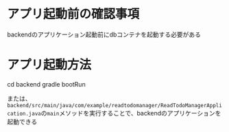# アプリ起動前の確認事項
backendのアプリケーション起動前にdbコンテナを起動する必要がある

# アプリ起動方法
cd backend
gradle bootRun

または、`backend/src/main/java/com/example/readtodomanager/ReadTodoManagerApplication.java`の`main`メソッドを実行することで、backendのアプリケーションを起動できる